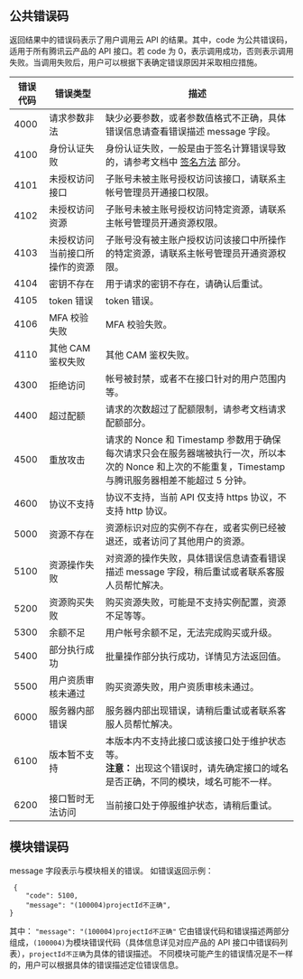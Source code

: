 ##  公共错误码

返回结果中的错误码表示了用户调用云 API 的结果。其中，code 为公共错误码，适用于所有腾讯云产品的 API 接口。若 code 为 0，表示调用成功，否则表示调用失败。当调用失败后，用户可以根据下表确定错误原因并采取相应措施。

| 错误代码 | 错误类型 | 描述 |
|---------|---------|---------|
| 4000|请求参数非法| 缺少必要参数，或者参数值格式不正确，具体错误信息请查看错误描述 message 字段。|
| 4100|身份认证失败| 身份认证失败，一般是由于签名计算错误导致的，请参考文档中 [签名方法](https://cloud.tencent.com/document/api/213/6984) 部分。|
| 4101|未授权访问接口| 子账号未被主账号授权访问该接口，请联系主帐号管理员开通接口权限。|
| 4102|未授权访问资源| 子账号未被主账号授权访问特定资源，请联系主帐号管理员开通资源权限。|
| 4103|未授权访问当前接口所操作的资源| 子账号没有被主账户授权访问该接口中所操作的特定资源，请联系主帐号管理员开通资源权限。|
|4104|密钥不存在|用于请求的密钥不存在，请确认后重试。|
|4105| token 错误| token 错误。|
| 4106| MFA 校验失败| MFA 校验失败。|
| 4110| 其他 CAM 鉴权失败|其他 CAM 鉴权失败。|
| 4300| 拒绝访问| 帐号被封禁，或者不在接口针对的用户范围内等。|
| 4400|超过配额| 请求的次数超过了配额限制，请参考文档请求配额部分。|
|4500| 重放攻击|请求的 Nonce 和 Timestamp 参数用于确保每次请求只会在服务器端被执行一次，所以本次的 Nonce 和上次的不能重复，Timestamp 与腾讯服务器相差不能超过 5 分钟。|
|4600| 协议不支持| 协议不支持，当前 API 仅支持 https 协议，不支持 http 协议。|
| 5000| 资源不存在|资源标识对应的实例不存在，或者实例已经被退还，或者访问了其他用户的资源。|
| 5100| 资源操作失败|对资源的操作失败，具体错误信息请查看错误描述 message 字段，稍后重试或者联系客服人员帮忙解决。|
| 5200| 资源购买失败|购买资源失败，可能是不支持实例配置，资源不足等等。|
| 5300| 余额不足|用户帐号余额不足，无法完成购买或升级。|
| 5400|部分执行成功|批量操作部分执行成功，详情见方法返回值。|
|5500| 用户资质审核未通过|购买资源失败，用户资质审核未通过。|
| 6000|服务器内部错误|服务器内部出现错误，请稍后重试或者联系客服人员帮忙解决。|
| 6100|版本暂不支持|本版本内不支持此接口或该接口处于维护状态等。<br>**注意：** 出现这个错误时，请先确定接口的域名是否正确，不同的模块，域名可能不一样。|
| 6200|接口暂时无法访问|当前接口处于停服维护状态，请稍后重试。|

## 模块错误码
message 字段表示与模块相关的错误。
如错误返回示例：
```
 {
    "code": 5100,
    "message": "(100004)projectId不正确",
}
```
其中： `"message": "(100004)projectId不正确"` 它由错误代码和错误描述两部分组成，`(100004)`为模块错误代码（具体信息详见对应产品的 API 接口中错误码列表），`projectId不正确`为具体的错误描述。
不同模块可能产生的错误情况是不一样的，用户可以根据具体的错误描述定位错误信息。


